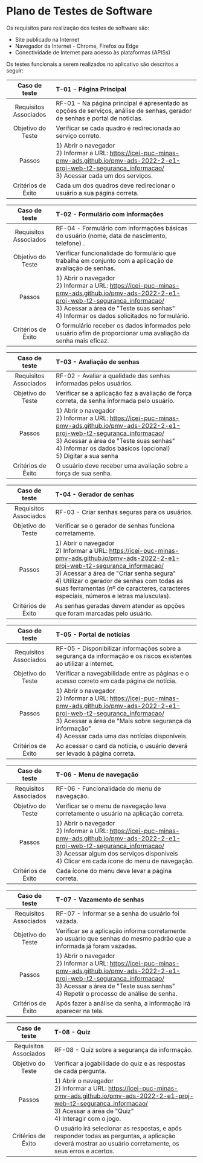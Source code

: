 # Plano de Testes de Software
Os requisitos para realização dos testes de software são:

- Site publicado na Internet
- Navegador da Internet - Chrome, Firefox ou Edge
- Conectividade de Internet para acesso às plataformas (APISs)

Os testes funcionais a serem realizados no aplicativo são descritos a seguir:

|     Caso de teste     | T-01 - Página Principal                                                                                                    |
| :-------------------: | :------------------------------------------------------------------------------------------------------------------------- |
| Requisitos Associados | RF-01 - Na página principal é apresentado as opções de serviços, análise de senhas, gerador de senhas e portal de noticias.|
|   Objetivo do Teste   | Verificar se cada quadro é redirecionada ao serviço correto.                                                               |
|        Passos         | 1) Abrir o navegador <br> 2) Informar a URL: https://icei-puc-minas-pmv-ads.github.io/pmv-ads-2022-2-e1-proj-web-t2-seguranca_informacao/ <br> 3) Acessar cada um dos serviços.                                                                                                                |
|  Critérios de Êxito   | Cada um dos quadros deve redirecionar o usuário a sua página correta.                                                      |

|     Caso de teste     | T-02 - Formulário com informações                                                                              |
| :-------------------: | :------------------------------------------------------------------------------------------------------------- |
| Requisitos Associados | RF-04 - Formulário com informações básicas do usuário (nome, data de nascimento, telefone) .                   |
|   Objetivo do Teste   | Verificar funcionalidade do formulário que trabalha em conjunto com a aplicação de avaliação de senhas.        |
|        Passos         | 1) Abrir o navegador <br> 2) Informar a URL: https://icei-puc-minas-pmv-ads.github.io/pmv-ads-2022-2-e1-proj-web-t2-seguranca_informacao/ <br> 3) Acessar a área de "Teste suas senhas" <br> 4) Informar os dados solicitados no formulário.                                       |
|  Critérios de Êxito   | O formulário receber os dados informados pelo usuário afim de proporcionar uma avaliação da senha mais eficaz. |

|     Caso de teste     | T-03 - Avaliação de senhas                                                                    |
| :-------------------: | :-------------------------------------------------------------------------------------------  |
| Requisitos Associados | RF-02 -	Avaliar a qualidade das senhas informadas pelos usuários.                             |
|   Objetivo do Teste   | Verificar se a aplicação faz a avaliação de força correta, da senha informada pelo usuário.   | 
|        Passos         | 1) Abrir o navegador <br> 2) Informar a URL: https://icei-puc-minas-pmv-ads.github.io/pmv-ads-2022-2-e1-proj-web-t2-seguranca_informacao/ <br> 3) Acessar a área de "Teste suas senhas" <br> 4) Informar os dados básicos (opcional) <br> 5) Digitar a sua senha  |
|  Critérios de Êxito   | O usuário deve receber uma avaliação sobre a força de sua senha.                              |

|     Caso de teste     | T-04 - Gerador de senhas                                                   |
| :-------------------: | :------------------------------------------------------------------------- |
| Requisitos Associados | RF-03 - Criar senhas seguras para os usuários.                             |
|   Objetivo do Teste   | Verificar se o gerador de senhas funciona corretamente.                    |
|        Passos         | 1) Abrir o navegador <br> 2) Informar a URL: https://icei-puc-minas-pmv-ads.github.io/pmv-ads-2022-2-e1-proj-web-t2-seguranca_informacao/ <br> 3) Acessar a área de "Criar senha segura" <br> 4) Utilizar o gerador de senhas com todas as suas ferramentas (nº de caracteres, caracteres especiais, números e letras maíusculas).                                                                                  |
|  Critérios de Êxito   | As senhas geradas devem atender as opções que foram marcadas pelo usuário. |

|     Caso de teste     | T-05 - Portal de notícias                                                                                         |
| :-------------------: | :---------------------------------------------------------------------------------------------------------------- |
| Requisitos Associados | RF-05 - Disponibilizar informações sobre a segurança da informação e os riscos existentes ao utilizar a internet. | 
|   Objetivo do Teste   | Verificar a navegabilidade entre as páginas e o acesso correto em cada página de notícia.                         |
|        Passos         | 1) Abrir o navegador <br> 2) Informar a URL: https://icei-puc-minas-pmv-ads.github.io/pmv-ads-2022-2-e1-proj-web-t2-seguranca_informacao/ <br> 3) Acessar a área de "Mais sobre segurança da informação" <br> 4) Acessar cada uma das notícias disponíveis.                           |
|  Critérios de Êxito   | Ao acessar o card da notícia, o usuário deverá ser levado à página correta.                                       |

|     Caso de teste     | T-06 - Menu de navegação                                                                                              |
| :-------------------: | :-------------------------------------------------------------------------------------------------------------------- |
| Requisitos Associados | RF-06 - Funcionalidade do menu de navegação.                                                                          |
|   Objetivo do Teste   | Verificar se o menu de navegação leva corretamente o usuário na aplicação correta.                                    |
|        Passos         | 1) Abrir o navegador <br> 2) Informar a URL: https://icei-puc-minas-pmv-ads.github.io/pmv-ads-2022-2-e1-proj-web-t2-seguranca_informacao/ <br> 3) Acessar algum dos serviços disponíveis <br> 4) Clicar em cada ícone do menu de navegação.                                               |
|  Critérios de Êxito   | Cada ícone do menu deve levar a página correta.                                                                       |

|     Caso de teste     | T-07 - Vazamento de senhas                                                                                            |
| :-------------------: | :-------------------------------------------------------------------------------------------------------------------- |
| Requisitos Associados | RF-07 - Informar se a senha do usuário foi vazada.                                                                    |
|   Objetivo do Teste   | Verificar se a aplicação informa corretamente ao usuário que senhas do mesmo padrão que a informada já foram vazadas. |
|        Passos         | 1) Abrir o navegador <br> 2) Informar a URL: https://icei-puc-minas-pmv-ads.github.io/pmv-ads-2022-2-e1-proj-web-t2-seguranca_informacao/ <br> 3) Acessar a área de "Teste suas senhas" <br> 4) Repetir o processo de análise de senha.                                                   |
|  Critérios de Êxito   | Após fazer a análise da senha, a informação irá aparecer na tela.                                                     | 
 
|     Caso de teste     | T-08 - Quiz                                                       |
| :-------------------: | :---------------------------------------------------------------- |
| Requisitos Associados | RF-08 - Quiz sobre a segurança da informação.                     |
|   Objetivo do Teste   | Verificar a jogabilidade do quiz e as respostas de cada pergunta. |
|        Passos         | 1) Abrir o navegador <br> 2) Informar a URL: https://icei-puc-minas-pmv-ads.github.io/pmv-ads-2022-2-e1-proj-web-t2-seguranca_informacao/ <br> 3) Acessar a área de "Quiz" <br> 4) Interagir com o jogo.                                   |
|  Critérios de Êxito   | O usuário irá selecionar as respostas, e após responder todas as perguntas, a aplicação deverá mostrar ao usuário corretamente, os seus erros e acertos.                                                                                  |
